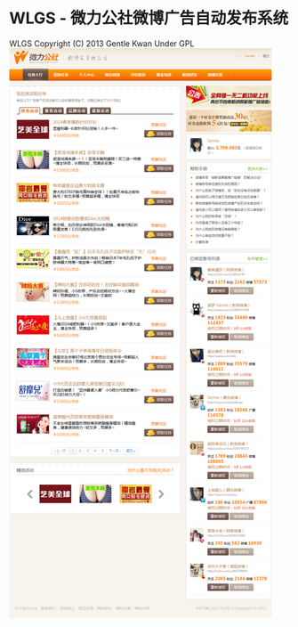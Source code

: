 # WLGS - 微力公社微博广告自动发布系统
WLGS  Copyright (C) 2013  Gentle Kwan  Under GPL
![](https://raw.githubusercontent.com/ghostgzt/WLGS/master/wlgs/wlgs_alert.png)